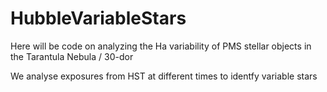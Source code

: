 # HubbleVariableStars
Here will be code on analyzing the Ha variability of PMS stellar objects in the Tarantula Nebula / 30-dor

We analyse exposures from HST at different times to identfy variable stars

